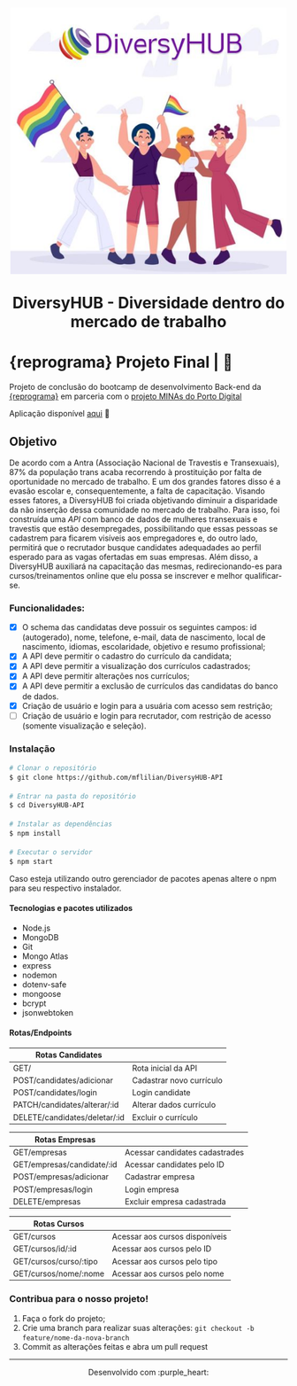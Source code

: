 <h1 align="center">
  <img src="public/images/DiversyHUB.JPG" alt="duas pessoas segurando uma bandeira, duas mulheres abraçadas, logomarca DiversyHUB aparece acima da ilustração" width="500">
<p align="center">DiversyHUB - Diversidade dentro do mercado de trabalho<p>
</h1>

#  {reprograma} Projeto Final | :rainbow:
Projeto de conclusão do bootcamp de desenvolvimento Back-end da [{reprograma}](https://reprograma.com.br/) em parceria com o [projeto MINAs do Porto Digital](https://www.portodigital.org/capital-humano/iniciativas-para-a-diversidade/mulheres-em-inovacao-negocios-e-artes-minas)

<p align="center">

Aplicação disponível [aqui](https://diversyhub.herokuapp.com/) :purple_heart: 
<p>

## Objetivo

De acordo com a Antra (Associação Nacional de Travestis e Transexuais), 87% da população trans acaba recorrendo à prostituição por falta de oportunidade no mercado de trabalho. E um dos grandes fatores disso é a evasão escolar e, consequentemente, a falta de capacitação. Visando esses fatores, a DiversyHUB foi criada objetivando diminuir a disparidade da não inserção dessa comunidade no mercado de trabalho. Para isso, foi construída uma *API* com banco de dados de mulheres transexuais e travestis que estão desempregades, possibilitando que essas pessoas se cadastrem para ficarem visíveis aos empregadores e, do outro lado, permitirá que o recrutador busque candidates adequadades ao perfil esperado para as vagas ofertadas em suas empresas.  Além disso, a DiversyHUB auxiliará na capacitação das mesmas, redirecionando-es para cursos/treinamentos online que elu possa se inscrever e melhor qualificar-se. 


### Funcionalidades:

- [x] O schema das candidatas deve possuir os seguintes campos: id (autogerado), nome, telefone, e-mail, data de nascimento, local de nascimento, idiomas, escolaridade, objetivo e resumo profissional;
- [x] A API deve permitir o cadastro do currículo da candidata;
- [x] A API deve permitir a visualização dos currículos cadastrados;
- [x] A API deve permitir alterações nos currículos;
- [x] A API deve permitir a exclusão de currículos das candidatas do banco de dados.
- [x] Criação de usuário e login para a usuária com acesso sem restrição;
- [ ] Criação de usuário e login para recrutador, com restrição de acesso (somente visualização e seleção).

### Instalação

```bash
# Clonar o repositório
$ git clone https://github.com/mflilian/DiversyHUB-API

# Entrar na pasta do repositório
$ cd DiversyHUB-API

# Instalar as dependências
$ npm install

# Executar o servidor
$ npm start

```
Caso esteja utilizando outro gerenciador de pacotes apenas altere o npm para seu respectivo instalador.


#### Tecnologias e pacotes utilizados
- Node.js
- MongoDB
- Git
- Mongo Atlas
- express
- nodemon
- dotenv-safe
- mongoose
- bcrypt
- jsonwebtoken



#### Rotas/Endpoints

| Rotas  Candidates                        |                                                    |
| ---------------------------------------  | -------------------------------------------------- | 
| GET/                                     | Rota inicial da API                                |
| POST/candidates/adicionar                | Cadastrar novo currículo                           |
| POST/candidates/login                    | Login candidate                                    |
| PATCH/candidates/alterar/:id             | Alterar dados currículo                            |
| DELETE/candidates/deletar/:id            | Excluir o currículo                                |


| Rotas Empresas                           |                                                    |
| ---------------------------------------  | -------------------------------------------------- | 
| GET/empresas                             | Acessar candidates cadastrades                     |
| GET/empresas/candidate/:id               | Acessar candidates pelo ID                         |
| POST/empresas/adicionar                  | Cadastrar empresa                                  |
| POST/empresas/login                      | Login empresa                                      |
| DELETE/empresas                          | Excluir empresa cadastrada                         |


| Rotas Cursos                             |                                                    |
| ---------------------------------------  | -------------------------------------------------- | 
| GET/cursos                               | Acessar aos cursos disponíveis                     |
| GET/cursos/id/:id                        | Acessar aos cursos pelo ID                         |
| GET/cursos/curso/:tipo                   | Acessar aos cursos pelo tipo                       |
| GET/cursos/nome/:nome                    | Acessar aos cursos pelo nome                       |


### Contribua para o nosso projeto!

1. Faça o fork do projeto;
2. Crie uma branch para realizar suas alterações: `git checkout -b feature/nome-da-nova-branch`
3. Commit as alterações feitas e abra um pull request


------------



<p align="center">
Desenvolvido com :purple_heart:  
</p>


